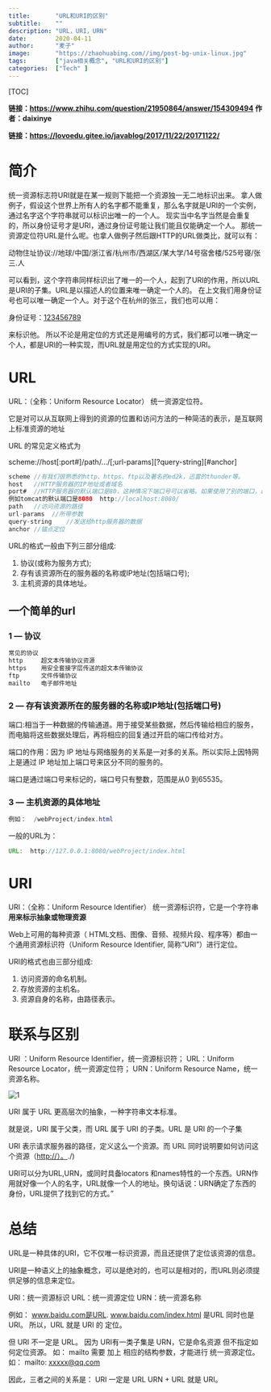 ```yaml
---
title:       "URL和URI的区别"
subtitle:    ""
description: "URL，URI，URN"
date:        2020-04-11
author:      "麦子"
image:       "https://zhaohuabing.com//img/post-bg-unix-linux.jpg"
tags:        ["java相关概念", "URL和URI的区别"]
categories:  ["Tech" ]
---
```


[TOC]

**链接：https://www.zhihu.com/question/21950864/answer/154309494   作者：daixinye**

**链接：https://lovoedu.gitee.io/javablog/2017/11/22/20171122/** 

# 简介

统一资源标志符URI就是在某一规则下能把一个资源独一无二地标识出来。
拿人做例子，假设这个世界上所有人的名字都不能重复，那么名字就是URI的一个实例，通过名字这个字符串就可以标识出唯一的一个人。
现实当中名字当然是会重复的，所以身份证号才是URI，通过身份证号能让我们能且仅能确定一个人。
那统一资源定位符URL是什么呢。也拿人做例子然后跟HTTP的URL做类比，就可以有：

动物住址协议://地球/中国/浙江省/杭州市/西湖区/某大学/14号宿舍楼/525号寝/张三.人

可以看到，这个字符串同样标识出了唯一的一个人，起到了URI的作用，所以URL是URI的子集。URL是以描述人的位置来唯一确定一个人的。
在上文我们用身份证号也可以唯一确定一个人。对于这个在杭州的张三，我们也可以用：

身份证号：[123456789](tel:123456789)

来标识他。
所以不论是用定位的方式还是用编号的方式，我们都可以唯一确定一个人，都是URl的一种实现，而URL就是用定位的方式实现的URI。

# URL

URL：（全称：Uniform Resource Locator） 统一资源定位符。

它是对可以从互联网上得到的资源的位置和访问方法的一种简洁的表示，是互联网上标准资源的地址

URL 的常见定义格式为

scheme://host[:port#]/path/…/[;url-params][?query-string][#anchor]

```java
scheme //有我们很熟悉的http、https、ftp以及著名的ed2k，迅雷的thunder等。
host   //HTTP服务器的IP地址或者域名
port#  //HTTP服务器的默认端口是80，这种情况下端口号可以省略。如果使用了别的端口，必须指明，
例如tomcat的默认端口是8080  http://localhost:8080/
path   //访问资源的路径
url-params  //所带参数 
query-string    //发送给http服务器的数据
anchor //锚点定位
```

URL的格式一般由下列三部分组成:

1. 协议(或称为服务方式);
2. 存有该资源所在的服务器的名称或IP地址(包括端口号);
3. 主机资源的具体地址。



## 一个简单的url 



### 1 — 协议

```java
常见的协议
http     超文本传输协议资源
https    用安全套接字层传送的超文本传输协议
ftp      文件传输协议
mailto   电子邮件地址
```



### 2 — 存有该资源所在的服务器的名称或IP地址(包括端口号)

端口:相当于一种数据的传输通道。用于接受某些数据，然后传输给相应的服务，而电脑将这些数据处理后，再将相应的回复通过开启的端口传给对方。

端口的作用：因为 IP 地址与网络服务的关系是一对多的关系。所以实际上因特网上是通过 IP 地址加上端口号来区分不同的服务的。

端口是通过端口号来标记的，端口号只有整数，范围是从0 到65535。



### 3 — 主机资源的具体地址

```java
例如：  /webProject/index.html 
```

一般的URL为：

```java
URL:  http://127.0.0.1:8080/webProject/index.html 
```

# URI

URI：（全称：Uniform Resource Identifier） 统一资源标识符，它是一个字符串**用来标示抽象或物理资源**

Web上可用的每种资源（ HTML文档、图像、音频、视频片段、程序等）都由一个通用资源标识符（Uniform Resource Identifier, 简称”URI”）进行定位。

URI的格式也由三部分组成:

1. 访问资源的命名机制。
2. 存放资源的主机名。
3. 资源自身的名称，由路径表示。



# 联系与区别

URI ：Uniform Resource Identifier，统一资源标识符；
URL：Uniform Resource Locator，统一资源定位符；
URN：Uniform Resource Name，统一资源名称。

![1](/img/1.png)

URI 属于 URL 更高层次的抽象，一种字符串文本标准。

就是说，URI 属于父类，而 URL 属于 URI 的子类。URL 是 URI 的一个子集 

URI 表示请求服务器的路径，定义这么一个资源。而 URL 同时说明要如何访问这个资源（[http://）。](http://)./)

URI可以分为URL,URN，或同时具备locators 和names特性的一个东西。URN作用就好像一个人的名字，URL就像一个人的地址。换句话说：URN确定了东西的身份，URL提供了找到它的方式。”



# 总结

URL是一种具体的URI，它不仅唯一标识资源，而且还提供了定位该资源的信息。

URI是一种语义上的抽象概念，可以是绝对的，也可以是相对的，而URL则必须提供足够的信息来定位。

URI：统一资源标识
URL：统一资源定位
URN：统一资源名称

例如：
www.baidu.com是URL.
www.baidu.com/index.html 是URL 同时也是URI。
所以，URL 就是 URI 的 定位。

但 URI 不一定是 URL。
因为 URI有一类子集是 URN，它是命名资源 但不指定如何定位资源。
如： mailto 需要 加上 相应的结构参数，才能进行 统一资源定位。
如： mailto: xxxxx@qq.com

因此，三者之间的关系是：
URI 一定是 URL
URN + URL 就是 URI。